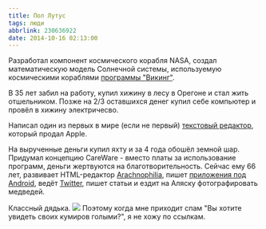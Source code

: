 ```yaml
---
title: Пол Лутус
tags: люди
abbrlink: 230636922
date: 2014-10-16 02:13:00
---
```

Разработал компонент космического корабля NASA, создал математическую модель Солнечной системы, используемую космическими кораблями [программы "Викинг"](https://ru.wikipedia.org/wiki/%D0%9F%D1%80%D0%BE%D0%B3%D1%80%D0%B0%D0%BC%D0%BC%D0%B0_%C2%AB%D0%92%D0%B8%D0%BA%D0%B8%D0%BD%D0%B3%C2%BB). 

В 35 лет забил на работу, купил хижину в лесу в Орегоне и стал жить отшельником. Позже на 2/3 оставшихся денег купил себе компьютер и провёл в хижину электричесво.

Написал один из первых в мире (если не первый) [текстовый редактор](http://www.atariarchives.org/deli/cottage_computer_programming.php), который продал Apple.

На вырученные деньги купил яхту и за 4 года обошёл земной шар. Придумал концепцию CareWare - вместо платы за использование программ, деньги жертвуются на благотворительность. Сейчас ему 66 лет, развивает HTML-редактор [Arachnophilia](http://www.arachnoid.com/arachnophilia/index.php), пишет [приложения под Android](https://play.google.com/store/apps/developer?id=Paul+Lutus), ведёт [Twitter](https://twitter.com/p_lutus), пишет статьи и ездит на Аляску фотографировать медведей.

Классный дядька. ![](https://pbs.twimg.com/profile_images/789612963644645376/ZW9ZHYsb.jpg) Поэтому когда мне приходит спам "Вы хотите увидеть своих кумиров голыми?", я не хожу по ссылкам.